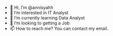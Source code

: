 - 👋 Hi, I’m @annisyahh
- 👀 I’m interested in IT Analyst
- 🌱 I’m currently learning Data Analyst
- 💞️ I’m looking to getting a Job
- 📫 How to reach me? You can contact my email.

<!---
annisyahh/annisyahh is a ✨ special ✨ repository because its `README.md` (this file) appears on your GitHub profile.
You can click the Preview link to take a look at your changes.
--->
